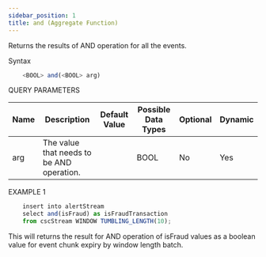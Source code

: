 ```yaml
---
sidebar_position: 1
title: and (Aggregate Function)
---
```


Returns the results of AND operation for all the events.

Syntax

```js
    <BOOL> and(<BOOL> arg)
```

QUERY PARAMETERS

| Name | Description                               | Default Value | Possible Data Types | Optional | Dynamic |
|------|-------------------------------------------|---------------|---------------------|----------|---------|
| arg  | The value that needs to be AND operation. |               | BOOL                | No       | Yes     |

EXAMPLE 1

```js
    insert into alertStream
    select and(isFraud) as isFraudTransaction
    from cscStream WINDOW TUMBLING_LENGTH(10);
```

This will returns the result for AND operation of isFraud values as a boolean value for event chunk expiry by window length batch.